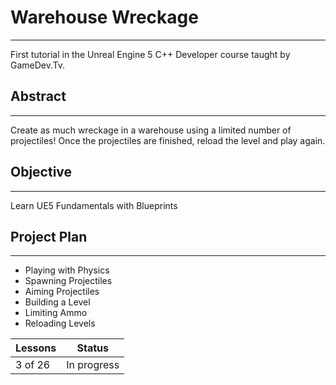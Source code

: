 # Warehouse Wreckage
---
First tutorial in the Unreal Engine 5 C++ Developer course taught by GameDev.Tv.

## Abstract
---
Create as much wreckage in a warehouse using a limited number of projectiles! Once the projectiles are finished, reload the level and play again.

## Objective
---
Learn UE5 Fundamentals with Blueprints

## Project Plan
---
- Playing with Physics
- Spawning Projectiles
- Aiming Projectiles
- Building a Level
- Limiting Ammo
- Reloading Levels

| Lessons | Status |
|---------|--------|
|3 of 26 | In progress|